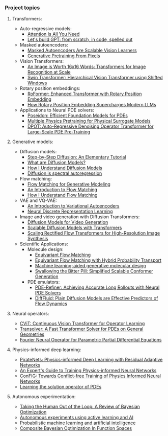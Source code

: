 ### Project topics

1. Transformers:
	- Auto-regressive models:
		- [Attention Is All You Need](https://arxiv.org/abs/1706.03762)
		- [Let's build GPT: from scratch, in code, spelled out](https://www.youtube.com/watch?v=kCc8FmEb1nY)
	- Masked autoencoders:
		- [Masked Autoencoders Are Scalable Vision Learners](https://arxiv.org/abs/2111.06377)
		- [Generative Pretraining From Pixels](http://proceedings.mlr.press/v119/chen20s.html)
	- Vision Transformers:
		- [An Image is Worth 16x16 Words: Transformers for Image Recognition at Scale](https://arxiv.org/abs/2010.11929)
		- [Swin Transformer: Hierarchical Vision Transformer using Shifted Windows](https://arxiv.org/abs/2103.14030)
	- Rotary position embeddings:
		- [RoFormer: Enhanced Transformer with Rotary Position Embedding](https://arxiv.org/abs/2104.09864)
		- [How Rotary Position Embedding Supercharges Modern LLMs](https://www.youtube.com/watch?app=desktop&v=SMBkImDWOyQ)
	- Applications to Neural PDE solvers:
		- [Poseidon: Efficient Foundation Models for PDEs](https://arxiv.org/abs/2405.19101)
		- [Multiple Physics Pretraining for Physical Surrogate Models](https://arxiv.org/abs/2310.02994)
		- [DPOT: Auto-Regressive Denoising Operator Transformer for Large-Scale PDE Pre-Training](https://arxiv.org/abs/2403.03542)
	
2. Generative models:
	- Diffusion models:
		- [Step-by-Step Diffusion: An Elementary Tutorial](https://arxiv.org/abs/2406.08929v1)
		- [What are Diffusion Models?](https://lilianweng.github.io/posts/2021-07-11-diffusion-models/)
		- [How I Understand Diffusion Models](https://www.youtube.com/watch?v=i2qSxMVeVLI)
		- [Diffusion is spectral autoregression](https://sander.ai/2024/09/02/spectral-autoregression.html)
	- Flow matching:
		- [Flow Matching for Generative Modeling](https://arxiv.org/abs/2210.02747)
		- [An Introduction to Flow Matching](https://mlg.eng.cam.ac.uk/blog/2024/01/20/flow-matching.html)
		- [How I Understand Flow Matching](https://www.youtube.com/watch?v=DDq_pIfHqLs)
	- VAE and VQ-VAE:
		- [An Introduction to Variational Autoencoders](https://arxiv.org/abs/1906.02691)
		- [Neural Discrete Representation Learning](https://arxiv.org/abs/1711.00937)
	- Image and video generation with Diffusion Transformers:
		- [Diffusion Models for Video Generation](https://lilianweng.github.io/posts/2024-04-12-diffusion-video/)
		- [Scalable Diffusion Models with Transformers](https://arxiv.org/abs/2212.09748)
		- [Scaling Rectified Flow Transformers for High-Resolution Image Synthesis](https://arxiv.org/abs/2403.03206)
	- Scientific Applications:
		- Molecule design:
			- [Equivariant Flow Matching](https://arxiv.org/abs/2306.15030)
			- [Equivariant Flow Matching with Hybrid Probability Transport](https://arxiv.org/abs/2312.07168)
			- [Machine learning-aided generative molecular design](https://www.nature.com/articles/s42256-024-00843-5)
			- [Swallowing the Bitter Pill: Simplified Scalable Conformer Generation](https://arxiv.org/abs/2311.17932v3)
		- PDE emulators:
			- [PDE-Refiner: Achieving Accurate Long Rollouts with Neural PDE Solvers](https://arxiv.org/abs/2308.05732)
			- [DiffFluid: Plain Diffusion Models are Effective Predictors of Flow Dynamics](https://arxiv.org/abs/2409.13665)

3. Neural operators:
	- [CViT: Continuous Vision Transformer for Operator Learning](https://arxiv.org/abs/2405.13998) 
	- [Transolver: A Fast Transformer Solver for PDEs on General Geometries](https://arxiv.org/abs/2402.02366) 
	- [Fourier Neural Operator for Parametric Partial Differential Equations](https://arxiv.org/abs/2010.08895)

4. Physics-informed deep learning:
	- [PirateNets: Physics-informed Deep Learning with Residual Adaptive Networks](https://arxiv.org/abs/2402.00326)
	- [An Expert's Guide to Training Physics-informed Neural Networks](https://arxiv.org/abs/2308.08468)
	- [ConFIG: Towards Conflict-free Training of Physics Informed Neural Networks](https://arxiv.org/abs/2408.11104)
	- [Learning the solution operator of PDEs](https://www.science.org/doi/abs/10.1126/sciadv.abi8605)

5. Autonomous experimentation:
	- [Taking the Human Out of the Loop: A Review of Bayesian Optimization](https://ieeexplore.ieee.org/document/7352306)
	- [Autonomous experiments using active learning and AI](https://www.nature.com/articles/s41578-023-00588-4)
	- [Probabilistic machine learning and artificial intelligence](https://www.nature.com/articles/nature14541)
	- [Composite Bayesian Optimization In Function Spaces](https://arxiv.org/abs/2404.03099)